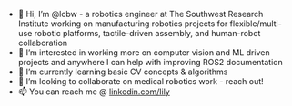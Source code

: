 - 👋 Hi, I’m @lcbw - a robotics engineer at The Southwest Research Institute working on manufacturing robotics projects for flexible/multi-use robotic platforms,  tactile-driven assembly, and human-robot collaboration 
- 👀 I’m interested in working more on computer vision and ML driven projects and anywhere I can help with improving ROS2 documentation
- 🌱 I’m currently learning basic CV concepts & algorithms
- 💞️ I’m looking to collaborate on medical robotics work - reach out! 
- 📫 You can reach me @ [linkedin.com/lily](https://www.linkedin.com/in/lily-baye-wallace/)

<!---
lcbw/lcbw is a ✨ special ✨ repository because its `README.md` (this file) appears on your GitHub profile.
You can click the Preview link to take a look at your changes.
--->
